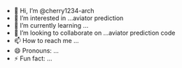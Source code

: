 - 👋 Hi, I’m @cherry1234-arch
- 👀 I’m interested in ...aviator prediction
- 🌱 I’m currently learning ...
- 💞️ I’m looking to collaborate on ...aviator prediction code
- 📫 How to reach me ...
- 😄 Pronouns: ...
- ⚡ Fun fact: ...

<!---
cherry1234-arch/cherry1234-arch is a ✨ special ✨ repository because its `README.md` (this file) appears on your GitHub profile.
You can click the Preview link to take a look at your changes.
--->

